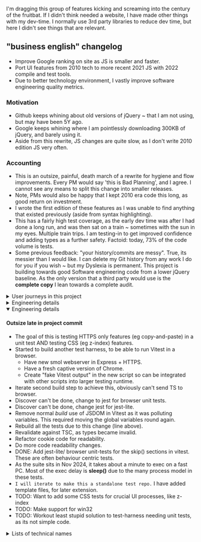 I'm dragging this group of features kicking and screaming into the century of the fruitbat.   If I didn't think needed a website, I have made other things with my dev-time.   I normally use 3rd party libraries to reduce dev time, but here I didn't see things that are relevant.  

## "business english" changelog

- Improve Google ranking on site as JS is smaller and faster.
- Port UI features from 2010 tech to more recent 2021 JS with 2022 compile and test tools.
- Due to better technology environment, I vastly improve software engineering quality metrics.

### Motivation

- Github keeps whining about old versions of jQuery ~ that I am not using, but may have been 5Y ago.
- Google keeps whining where I am pointlessly downloading 300KB of jQuery, and barely using it.
- Aside from this rewrite, JS changes are quite slow, as I don't write 2010 edition JS very often.

### Accounting

- This is an outsize, painful, death march of a rewrite for hygiene and flow improvements.  Every PM would say 'this is Bad Planning', and I agree.  I cannot see any means to split this change into smaller releases.
- Note, PMs would also be happy that I kept 2010 era code this long, as good return on investment.
- I wrote the first edition of these features as I was unable to find anything that existed previously (aside from syntax highlighting).  
- This has a fairly high test coverage, as the early dev time was after I had done a long run, and was then sat on a train ~ sometimes with the sun in my eyes.   Multiple train trips.  I am testing-in to get improved confidence and adding types as a further safety.   Factoid: today, 73% of the code volume is tests. 
- Some previous feedback: "your history/commits are messy".  True, its messier than I would like.  I can delete my Git history from any work I do for you if you wish ~ but my Dyslexia is permanent.  This project is building towards good Software engineering code from a lower jQuery baseline.  As the only version that a third party would use is the **complete copy** I lean towards a complete audit.   

<details>
<summary> User journeys in this project </summary>

### User journeys in this project

I am making a copy of the user interactions here (in the new project), as I would like to deprecate the older projects entirely.  There are some sample pages on my website, with stress on 'some', but I would like to avoid adding further samples here.  I can make links on this README...

- Adjacent articles 
	- User AJ deep links into my site from a search engine.
	- The target information is precise, but my boring site has enough meta information so this article seems relevant.  
	- AJ scans the longish page, the page content is organised, this is comfortable;  
	- however, this was the wrong article. 
	- but having read to the end, AJ sees a row of other articles.
	- The third one seems better to his needs, not what he typed into the search, and AJ starts to open it
	- when the mouse gets to the button, a tooltip appears showing the new page description; 
	- This is definitely what AJ needs, and clicks on the button.
	- New page loads and replaces the previous.
	- UX iteration: should I make this feature an infinite scroll of articles?  Currently the range of articles is clipped to what will fit on the screen,
	- UX iteration: the tooltips do no block mouse events, but people can't see this.  Translucence is bad for readability, but may indicate this.
    - UX note: categorisation was done my me.  It's possible other people may categorise differently.
- Fancy meta data on links
	- On a deep-link article, AJ is reading in detail, but needs authoritative sources to hand to management.
	- This site uses Harvard notation? But whilst hovering a link to see the URL, a rich link description appears.
	- AJ likes the convenience of this, it allows him to easily make an evaluation about the usefulness of the link to his needs. 
    - The links correlate with the text, which is good.
	- AJ feels more confident about the site that is clearly making it easy to depart if he wishes.
	- AJ wishes there was a copy link option, but he also thinks that he ought to read the links rather than send them to a director. 
	- Later he views the site from his phone, and discovers that the now-too-small links in the page are moved to a list at the end of the page.  Bonus.  This makes this page accessible.
	- UX: there are no hover actions on a phone, so the extra information is permanently displayed.
	- UX: There is a warning ~ mostly for the dev ~ when links are dead to the meta building script.  Cloudflare is the blocking action.
- SM/ share feature 
	- Whilst on the phone, AJ sees there has been some redesign for the smaller screen.
	- The row of SM links is now folded away,
	- AJ can see a "share" button, and uses this
	- and sees the previous list of SM.  Standard.  
	- But the first option is 'copy link' for the current article.  Useful.  But not relevant to current needs.
- 'Reading time' guide
	- On first impression AJ notes a fairly standard "reading time" guide.  This is useful but not that noteworthy.
	- It does mean that he sorts the order of his reading list for best use of time. 
- Effects
	- On a more code focussed page, AJ sees the links have been decorated with some sort of emoji.   The little logos for docs and Github.  Cute, improves readability, but again not significant.

</details>
<details>
<summary> Engineering details </summary>

## Engineering

Unlike many situations at work, there is no value and no attention for intermediate steps to be applied on this project.   I have a running platform, I will upgrade when the painful rewrite is complete.
In many places this project drags legacy "this code is good, it fixes this awkward oversight in that browser" to "this code is organised and tidy AND adds these UX features".  So this JS is now closer to how I write other languages.

My work sequence has been:

- port JS 1.6 to es2020
- ditch unused features, and improve readability/ English
- split into better modules
- port to typescript and better CSS/HTML
- add many tests using newer test frameworks
- split into better modules, refactor, and improve English again

Pls note English is my first language #leSigh.

### Engineering changelog

Software architecture
* This code is properly modular, with isolation and encapsulation
* None of this features are "long lived", they just tweak the document on page load
* This does show SRP, and layering
* This does show clear reporting on errors
* This doesn't have any global variables (i.e. document or window)
* With JS modules, there are less functions inside functions, so unit tests are easier and faster to build.   Improved unit-test coverage as it's now feasible (rather than behaviour testing).
* Early versions did have actual object composition, but I removed that as it made the types too complex
* this is not currently OO code, but would be when:
  - add single DocumentChange and  DataAdaptor interfaces and everything implements these
  - reduce the importance of "settings dicts", in favour of a more OO style setters
  - convert un-exported functions into private methods
* this code is not actual FP, but could be when:
  - drop any loops in favour of map() or forEach()
  - add other higher order functions, reducing fiddly branching
  - move module config to a function returning functions
  - there are no streams in this project, so nothing to lazily evaluate.  It doesn't make sense to stream the data files, as to make a complete page you need all the data.
* Sensible question: why doesn't this use Alpine, Stimulus or something (modern JS, and modules)?  I am trying to migrate the DOM fiddling sections over to CSS, and without those this code is small and not in a 3rd party framework.  This rewrite was to make everything SMALL. 

Notes:
- Functions tagged "PURE" do not effect the DOM, and tend to test quickly.
- **_NOTE_** Commits at the start of this project are completely meaningless, as it's just when I moved the code back to my dev machine. They are meaningless duration markers, rather than feature markers.
- Proper TDD units, as I have better tools now (JS modules + a fake DOM), make code better ~ separately to, and above every other bullet point.
- Vastly improve English / readability of the code. Gain is separate to all other points.
- Some of these unit tests are less meaningful than others, regrettably (running from Node).   It would be nice to setup test from a browser **UPDATE** I did, see `npm run web:test` .  Initially, to *look* at the UX (as in, I am being the success / fail criterion), I did some manual testing
- Use new language features (ADD a few KB of source) without jQuery (DROP >300KB of source). Dropping jQuery, as "select downloaded features" feature has been removed from https://jquery.com
- Use TEST_ONLY symbols that expose entire module to unit tests.   Tree-shaking means these do not show in release builds and is a free feature of most build tools.   I didn't invent this structure, but I have used it ever since I started with JS modules, rather than plain JS.
- As all this code is made after a minimiser script is adopted, faction code more finely into logical modules. So it's more readable.
- As a very non-funny joke: the first two versions of the SM sharebar are legacy HTML, but very easy to unit-test. Now I have much better test tech and libraries and less good tests on this feature.
- Assuming this project is frozen on feature completion, I do not need an installer.   I will manually copy 1 compiled file to the static-host local-image.   This project may not have any rollbacks/ reverts, tests are mandated.   
- I have used a short term solution to minification, as I need to move forward.  XXX #FIXME
- As far as Vite is a _code bundler_, I need to make all these separate outcome files as separate configs.  I probably can reduce the amount of configs duplication at a later date.   To repeat for clarity, each generated file is a separate file to syntax high-lighting for other languages.  Again via this library, CSS syntax highlighting isn't perfect. 
- There are some demo pages that I will need to retire or use CDN to host needed libraries.
- There isn't much logging, but logging is held to a wrapper, so I could jump to a centralised log (such as ELK) if I need to in future.
- My code has complex / unexpected behaviour if you change the DOM / document object without changing state.  This shouldn't be an issue outside tests, as this code doesn't support SSR presently.
- I want to reduce the amount of manually made snap-shot tests, as again it's a code smell (test and measure outcomes, not the recipe to achieve them, or the recipe is forced to be immutable).
- Minor gain for Google, I made the sliding window feature in Adjacent module this time, as I have more articles in each group.  This means unnecessary (not-rendered) nodes are not added to the HTML.  My rebuild of the Adjacent HTML is also smaller.  
- As this lump of JS is a single project rather than 6, there are less control flags needed.  This makes the code a bit simpler.
- This has a function equivalent to `int main(int argc, char * argv[])`, called _core_.  This is allowed to have a high volume and complexity as it wraps *all the other* methods.  As an architecture detail, this isn't avoidable.
- The highlight source is now in TS, as I found the type definitions.
- The process of expanding the number of tools in this project is adding features, but also acting as a lint as it shows small oversights.
- I added a UI feature that added extra HTML, but this didn't invalidate any of the unit-tests ~ they are not snapshot tests.
- I am adding search params for testing, rather than a Mock, as I may want to use them during QA
- It is expensive [in devtime] to create keyboard events in a different tab/ window.
- Why do I not tidy-up unused vars in this code base?  Most are in unit tests, its better readability if *standard* args are present, IMO (Promises, forEach or map etc)
- I think that most people do not need a commit for lint/prettier changes.  BUT I do this so I can see what changes /I/ made easily.  Occasionally lint tools product non-compilable changes, but this is rare.  If all the commits are squashed together with `rebase`, it's a nul-point difference.  UPDATE: the expanded eslint config does make garbage changes on some files, I do not know why.
- More recently, I made the eslint config more complex, and this reports extra details.
- I am also moving the MJS files in tests to TS.

#### Metrics that are important to goals

- OLD TECH:: 
  - first bundle: 1MB flat
  - second bundle (smaller stdlib): 670KB
  - above but with with minify: 361KB
  - above but with dead code removal: 250KB
- NEW TECH (ignoring unit tests)::
  - complete build: 75KB flat files
  - above with with minification: 23KB
  - Note dead code removal didn't make any impact here, as tree shaking works properly now
  - above with gzip: 9KB   
    - UPDATE: due to further features, I have crept over the 10k boundary &lt;Meme: "so it begins"&gt;
  - I think I have perfect feature match, and new solution is 4% of volume of previous solution. UPDATE 6% in 2025

</details>
<details open>
<summary> Engineering details </summary>

#### Outsize late in project commit
- The goal of this is testing HTTPS only features (eg copy-and-paste) in a unit test AND testing CSS (eg z-index) features.
- Started to build another test harness, to be able to run Vitest in a browser.
   - Have new smol webserver in Express + HTTPS.
   - Have a fresh captive version of Chrome.
   - Create "fake Vitest output" in the new script so can be integrated with other scripts into larger testing runtime.
- Iterate second build step to achieve this, obviously can't send TS to browser.
- Discover can't be done, change to jest for browser unit tests.
- Discover can't be done, change jest for jest-lite.
- Remove normal *build* use of JSDOM in Vitest as it was polluting variables.  This required moving the global variables round again.
- Rebuild all the tests due to this change (line above).
- Revalidate against TSC, as types became invalid.
- Refactor cookie code for readability.
- Do more code readability changes.
- DONE: Add jest-lite/ browser unit-tests for the skip() sections in vitest.  These are often behaviour centric tests.
- As the suite sits in Nov 2024, it takes about a minute to exec on a fast PC.   Most of the exec delay is **sleep()** due to the many process model in these tests.
- `I will iterate to make this a standalone test repo.`  I have added template files, for later extension.  
- TODO: Want to add some CSS tests for crucial UI processes, like z-index
- TODO: Make support for win32
- TODO: Workout least stupid solution to test-harness needing unit tests, as its not simple code.

</details>
<details>
<summary> Lists of technical names </summary>
#### values for 'NODE_ENV'
- development ~ used at runtime, in tests
- web-test ~ used at compile time, to make tests (affects linked libraries), '''RARE'''
- production ~ includes less libraries, used at build time and runtime

#### Known URL params that this code processes

- ''first'' string - only used in the group-indexes articles
- ''debug'' boolean - adjusts how many log messages are written
- ''width'' number - adds a fake width to the browser
- ''mobile'' boolean - force interpretation of current machine as a mobile device. Boolean value. In unit tests this MUST BE SET, as JSdom isn't a phone
- ''select'' - enable select and word count feature

#### Known CSS containers that this code processes

- .popOverWidget
- .tabsComponent
- .shareMenu
- .addReading
- .addArrow
- .addBashSamples
- .adjacentGroup 
- .addReferences
- .showBiblioErrors - this turns the broken link alert ON, which is OFF before all the content is downloaded
- .screenDocs - suppress DETAILS expansion on page load, as these are full width docs 
- .maquette - do not apply any effects ~ like DETAILS ~ to code demos
- Basic Containers
- .lotsOfWords
- .halferWords
- .fewWords
-
- **Please ensure .sr-only is defined (idea from bootstrap)**
</details>

